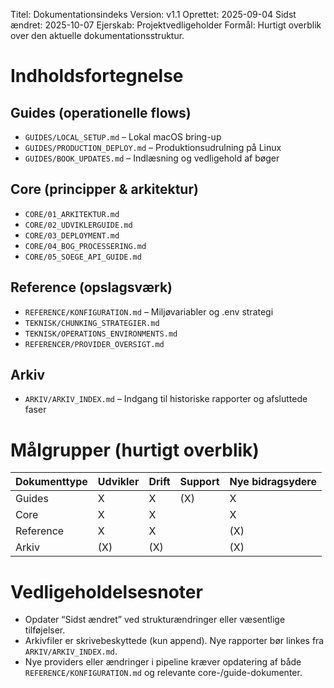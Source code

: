 Titel: Dokumentationsindeks
Version: v1.1
Oprettet: 2025-09-04
Sidst ændret: 2025-10-07
Ejerskab: Projektvedligeholder
Formål: Hurtigt overblik over den aktuelle dokumentationsstruktur.

# Indholdsfortegnelse

## Guides (operationelle flows)
- `GUIDES/LOCAL_SETUP.md` – Lokal macOS bring-up
- `GUIDES/PRODUCTION_DEPLOY.md` – Produktionsudrulning på Linux
- `GUIDES/BOOK_UPDATES.md` – Indlæsning og vedligehold af bøger

## Core (principper & arkitektur)
- `CORE/01_ARKITEKTUR.md`
- `CORE/02_UDVIKLERGUIDE.md`
- `CORE/03_DEPLOYMENT.md`
- `CORE/04_BOG_PROCESSERING.md`
- `CORE/05_SOEGE_API_GUIDE.md`

## Reference (opslagsværk)
- `REFERENCE/KONFIGURATION.md` – Miljøvariabler og .env strategi
- `TEKNISK/CHUNKING_STRATEGIER.md`
- `TEKNISK/OPERATIONS_ENVIRONMENTS.md`
- `REFERENCER/PROVIDER_OVERSIGT.md`

## Arkiv
- `ARKIV/ARKIV_INDEX.md` – Indgang til historiske rapporter og afsluttede faser

# Målgrupper (hurtigt overblik)
| Dokumenttype | Udvikler | Drift | Support | Nye bidragsydere |
|--------------|----------|-------|---------|------------------|
| Guides | X | X | (X) | X |
| Core | X | X |  | X |
| Reference | X | X |  | (X) |
| Arkiv | (X) | (X) |  | (X) |

# Vedligeholdelsesnoter
- Opdater “Sidst ændret” ved strukturændringer eller væsentlige tilføjelser.
- Arkivfiler er skrivebeskyttede (kun append). Nye rapporter bør linkes fra `ARKIV/ARKIV_INDEX.md`.
- Nye providers eller ændringer i pipeline kræver opdatering af både `REFERENCE/KONFIGURATION.md` og relevante core-/guide-dokumenter.
